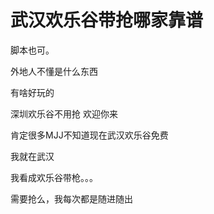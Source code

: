# 武汉欢乐谷带抢哪家靠谱


脚本也可。

外地人不懂是什么东西

有啥好玩的<img id="aimg_q88iG" onclick="zoom(this, this.src, 0, 0, 0)" class="zoom" src="https://cdn.jsdelivr.net/gh/hishis/forum-master/public/images/patch.gif" onmouseover="img_onmouseoverfunc(this)" onload="thumbImg(this)" border="0" alt="" />

深圳欢乐谷不用抢 欢迎你来 

肯定很多MJJ不知道现在武汉欢乐谷免费

我就在武汉

我看成欢乐谷带枪。。。

需要抢么，我每次都是随进随出
